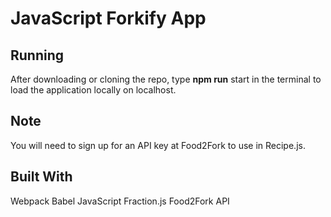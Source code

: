 # JavaScript Forkify App

## Running
After downloading or cloning the repo, type **npm run** start in the terminal to load the application locally on localhost.

## Note
You will need to sign up for an API key at Food2Fork to use in Recipe.js.

## Built With
Webpack
Babel
JavaScript
Fraction.js
Food2Fork API
